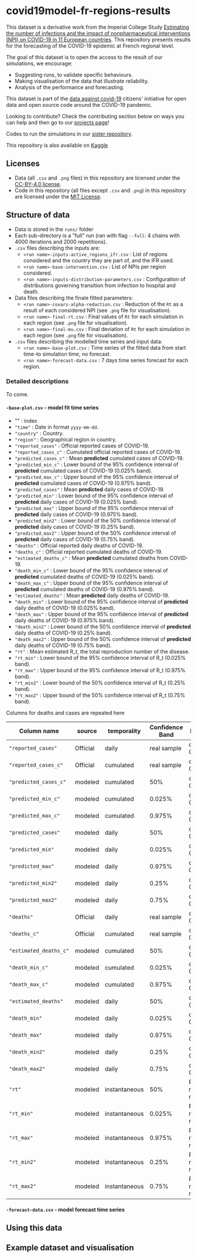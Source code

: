 # covid19model-fr-regions-results

This dataset is a derivative work from the Imperial College Study 
[Estimating the number of infections and the impact of nonpharmaceutical interventions (NPI) on COVID-19 in 11 European countries](https://www.imperial.ac.uk/mrc-global-infectious-disease-analysis/covid-19/report-13-europe-npi-impact/).
This repository presents results for the forecasting of the COVID-19 epidemic at French regional level.

The goal of this dataset is to open the access to the result of our simulations, we encourage:

- Suggesting runs, to validate specific behaviours.
- Making visualisation of the data that illustrate reliability.
- Analysis of the performance and forecasting.

This dataset is part of the [data against covid-19](https://opencovid19.fr/)
citizens' initiative for open data and open source code around the COVID-19
pandemic.

Looking to contribute? Check the contributing section below on ways you can help
and then go to our [projects page](https://github.com/payoto/covid19model/projects)!

Codes to run the simulations in our [sister repository](https://github.com/payoto/covid19model).

This repository is also available on [Kaggle](https://www.kaggle.com/mrpayoto/covid19-icl-method-france-regions-results)

## Licenses

- Data (all `.csv` and `.png` files) in this repository are licensed under the [CC-BY-4.0 license](LICENSE-data).
- Code in this repository (all files except `.csv` and `.png`) in this repository are licensed under the [MIT License](LICENSE-code).

## Structure of data

- Data is stored in the `runs/` folder
- Each sub-directory is a "full" run (ran with flag `--full`: 4 chains with 4000 iterations and 2000 repetitions).
- `.csv` files describing the inputs are:
  - `<run name>-inputs-active_regions_ifr.csv` : List of regions considered and the country they are part of, and the IFR used. 
  - `<run name>-base-intervention.csv` : List of NPIs per region considered. 
  - `<run name>-inputs-distribution-parameters.csv` : Configuration of distributions governing transition from infection to hospital and death. 
- Data files describing the finale fitted parameters:
  - `<run name>-covars-alpha-reduction.csv` : Reduction of the `Rt` as a result of each considered NPI (see `.png` file for visualisation). 
  - `<run name>-final-rt.csv` : Final values of `Rt` for each simulation in each region (see `.png` file for visualisation). 
  - `<run name>-final-mu.csv` : Final deviation of `Rt` for each simulation in each region (see `.png` file for visualisation).
- `.csv` files describing the modelled time series and input data:
  - `<run name>-base-plot.csv` : Time series of the fitted data from start time-to simulation time, no forecast.
  - `<run name>-forecast-data.csv` : 7 days time series forecast for each region.

### Detailed descriptions

To come.

#### `-base-plot.csv` - model fit time series

- "" : index
- `"time"` : Date in format `yyyy-mm-dd`.
- `"country"` : Country.
- `"region"` : Geographical region in country.
- `"reported_cases"` : Official reported cases of COVID-19.
- `"reported_cases_c"` : Cumulated official reported cases of COVID-19.
- `"predicted_cases_c"` : Mean **predicted** cumulated cases of COVID-19.
- `"predicted_min_c"` :  Lower bound of the 95% confidence interval of **predicted**
cumulated cases of COVID-19 (0.025% band).
- `"predicted_max_c"` :  Upper bound of the 95% confidence interval of **predicted**
cumulated cases of COVID-19 (0.975% band).
- `"predicted_cases"` : Mean **predicted** daily cases of COVID-19.
- `"predicted_min"` : Lower bound of the 95% confidence interval of **predicted**
daily cases of COVID-19 (0.025% band).
- `"predicted_max"` : Upper bound of the 95% confidence interval of **predicted**
daily cases of COVID-19 (0.975% band).
- `"predicted_min2"` : Lower bound of the 50% confidence interval of **predicted**
daily cases of COVID-19 (0.25% band).
- `"predicted_max2"` : Upper bound of the 50% confidence interval of **predicted**
daily cases of COVID-19 (0.75% band).
- `"deaths"` : Official reported daily deaths of COVID-19.
- `"deaths_c"` : Official reported cumulated deaths of COVID-19.
- `"estimated_deaths_c"` : Mean **predicted** cumulated deaths from COVID-19.
- `"death_min_c"` : Lower bound of the 95% confidence interval of **predicted**
cumulated deaths of COVID-19 (0.025% band).
- `"death_max_c"` : Upper bound of the 95% confidence interval of **predicted**
cumulated deaths of COVID-19 (0.975% band).
- `"estimated_deaths"` :  Mean **predicted** daily deaths of COVID-19.
- `"death_min"` :  Lower bound of the 95% confidence interval of **predicted**
daily deaths of COVID-19 (0.025% band).
- `"death_max"` : Upper bound of the 95% confidence interval of **predicted**
daily deaths of COVID-19 (0.975% band).
- `"death_min2"` :  Lower bound of the 50% confidence interval of **predicted**
daily deaths of COVID-19 (0.25% band).
- `"death_max2"` : Upper bound of the 50% confidence interval of **predicted**
daily deaths of COVID-19 (0.75% band).
- `"rt"` : Mean estimated R_t, the total reproduction number of the disease.
- `"rt_min"` : Lower bound of the 95% confidence interval of R_t (0.025% band).
- `"rt_max"` : Upper bound of the 95% confidence interval of R_t (0.975% band).
- `"rt_min2"` : Lower bound of the 50% confidence interval of R_t (0.25% band).
- `"rt_max2"` : Upper bound of the 50% confidence interval of R_t (0.75% band).

Columns for deaths and cases are repeated here

| Column name            | source   | temporality   | Confidence Band | Description                     |
|------------------------|----------|---------------|-----------------|---------------------------------|
| `"reported_cases"`     | Official | daily         | real sample     | cases of COVID-19.              |
| `"reported_cases_c"`   | Official | cumulated     | real sample     | cases of COVID-19.              |
| `"predicted_cases_c"`  | modeled  | cumulated     | 50%             | cases of COVID-19.              |
| `"predicted_min_c"`    | modeled  | cumulated     | 0.025%          | cases of COVID-19.              |
| `"predicted_max_c"`    | modeled  | cumulated     | 0.975%          | cases of COVID-19.              |
| `"predicted_cases"`    | modeled  | daily         | 50%             | cases of COVID-19.              |
| `"predicted_min"`      | modeled  | daily         | 0.025%          | cases of COVID-19.              |
| `"predicted_max"`      | modeled  | daily         | 0.975%          | cases of COVID-19.              |
| `"predicted_min2"`     | modeled  | daily         | 0.25%           | cases of COVID-19.              |
| `"predicted_max2"`     | modeled  | daily         | 0.75%           | cases of COVID-19.              |
| `"deaths"`             | Official | daily         | real sample     | deaths of COVID-19.             |
| `"deaths_c"`           | Official | cumulated     | real sample     | deaths of COVID-19.             |
| `"estimated_deaths_c"` | modeled  | cumulated     | 50%             | deaths of COVID-19.             |
| `"death_min_c"`        | modeled  | cumulated     | 0.025%          | deaths of COVID-19.             |
| `"death_max_c"`        | modeled  | cumulated     | 0.975%          | deaths of COVID-19.             |
| `"estimated_deaths"`   | modeled  | daily         | 50%             | deaths of COVID-19.             |
| `"death_min"`          | modeled  | daily         | 0.025%          | deaths of COVID-19.             |
| `"death_max"`          | modeled  | daily         | 0.975%          | deaths of COVID-19.             |
| `"death_min2"`         | modeled  | daily         | 0.25%           | deaths of COVID-19.             |
| `"death_max2"`         | modeled  | daily         | 0.75%           | deaths of COVID-19.             |
| `"rt"`                 | modeled  | instantaneous | 50%             |  R_t  total reproduction number |
| `"rt_min"`             | modeled  | instantaneous | 0.025%          |  R_t  total reproduction number |
| `"rt_max"`             | modeled  | instantaneous | 0.975%          |  R_t  total reproduction number |
| `"rt_min2"`            | modeled  | instantaneous | 0.25%           |  R_t  total reproduction number |
| `"rt_max2"`            | modeled  | instantaneous | 0.75%           |  R_t  total reproduction number |


#### `-forecast-data.csv` - model forecast time series


## Using this data

## Example dataset and visualisation